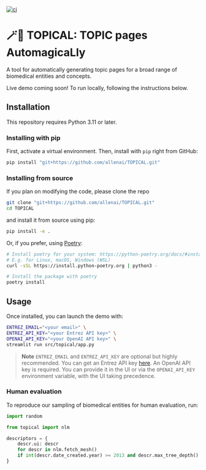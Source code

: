[![ci](https://github.com/allenai/TOPICAL/actions/workflows/ci.yml/badge.svg)](https://github.com/allenai/TOPICAL/actions/workflows/ci.yml)

# 🪄📄 TOPICAL: TOPIC pages AutomagicaLly

A tool for automatically generating topic pages for a broad range of biomedical entities and concepts.

Live demo coming soon! To run locally, following the instructions below.

## Installation

This repository requires Python 3.11 or later.

### Installing with pip

First, activate a virtual environment. Then, install with `pip` right from GitHub:

```bash
pip install "git+https://github.com/allenai/TOPICAL.git"
```

### Installing from source

If you plan on modifying the code, please clone the repo

```bash
git clone "git+https://github.com/allenai/TOPICAL.git"
cd TOPICAL
```

and install it from source using pip:

```bash
pip install -e .
```

Or, if you prefer, using [Poetry](https://python-poetry.org/):

```bash
# Install poetry for your system: https://python-poetry.org/docs/#installation
# E.g. for Linux, macOS, Windows (WSL)
curl -sSL https://install.python-poetry.org | python3 -

# Install the package with poetry
poetry install
```

## Usage

Once installed, you can launch the demo with:

```bash
ENTREZ_EMAIL="<your email>" \
ENTREZ_API_KEY="<your Entrez API key>" \
OPENAI_API_KEY="<your OpenAI API key>" \
streamlit run src/topical/app.py
```

> __Note__
> `ENTREZ_EMAIL` and `ENTREZ_API_KEY` are optional but highly recommended. You can get an Entrez API key [here](https://ncbiinsights.ncbi.nlm.nih.gov/new-api-keys-for-the-e-utilities/).
> An OpenAI API key is required. You can provide it in the UI or via the `OPENAI_API_KEY` environment variable, with the UI taking precedence.

### Human evaluation

To reproduce our sampling of biomedical entities for human evaluation, run:

```python
import random

from topical import nlm

descriptors = {
    descr.ui: descr
    for descr in nlm.fetch_mesh()
    if int(descr.date_created.year) >= 2013 and descr.max_tree_depth() >= 7
}
```
